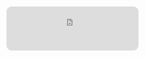 <div align="center">
  <iframe 
    src="https://KimmyJay726.github.io/my-gh-widgets/stock-ticker.html" 
    frameborder="0" 
    width="300" 
    height="100" 
    style="border-radius: 12px;">
  </iframe>
</div>
